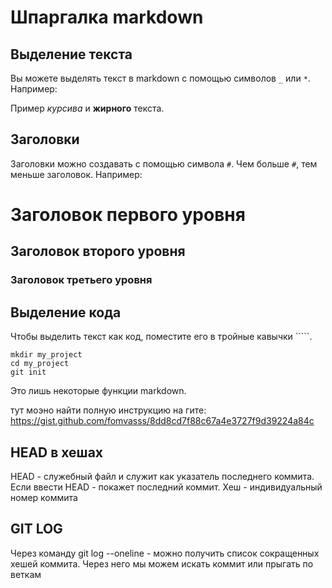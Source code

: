 # Шпаргалка markdown

## Выделение текста

Вы можете выделять текст в markdown с помощью символов `_` или `*`. Например:

Пример _курсива_ и **жирного** текста.

## Заголовки

Заголовки можно создавать с помощью символа `#`. Чем больше `#`, тем меньше заголовок. Например:

# Заголовок первого уровня
## Заголовок второго уровня
### Заголовок третьего уровня

## Выделение кода

Чтобы выделить текст как код, поместите его в тройные кавычки `````. 

```
mkdir my_project
cd my_project
git init
```
Это лишь некоторые функции markdown. 


тут моэно найти полную инструкцию на гите:
https://gist.github.com/fomvasss/8dd8cd7f88c67a4e3727f9d39224a84c



## HEAD в хешах
HEAD - служебный файл и служит как указатель последнего коммита. 
Если ввести HEAD - покажет последний коммит.
Хеш - индивидуальный номер коммита


## GIT LOG
Через команду git log --oneline  - можно получить список сокращенных хешей коммита.
Через него мы можем искать коммит или прыгать по веткам